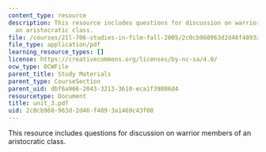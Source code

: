 ```yaml
---
content_type: resource
description: This resource includes questions for discussion on warrior members of
  an aristocratic class.
file: /courses/21l-706-studies-in-film-fall-2005/2c0cb960963d2d46f4893a1469c43f08_unit_3.pdf
file_type: application/pdf
learning_resource_types: []
license: https://creativecommons.org/licenses/by-nc-sa/4.0/
ocw_type: OCWFile
parent_title: Study Materials
parent_type: CourseSection
parent_uid: dbf6a966-2043-3213-3610-eca1f39806d4
resourcetype: Document
title: unit_3.pdf
uid: 2c0cb960-963d-2d46-f489-3a1469c43f08
---
```

This resource includes questions for discussion on warrior members of an aristocratic class.